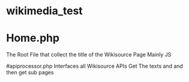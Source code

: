 # wikimedia_test

# Home.php
The Root File that collect the title of the Wikisource Page Mainly JS

#apiprocessor.php 
Interfaces all Wikisource APIs
Get The texts and and then get sub pages


